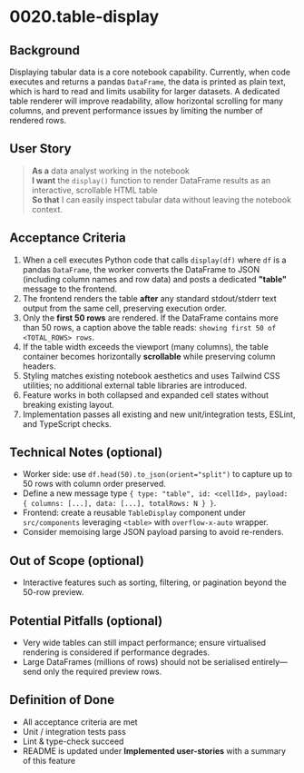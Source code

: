 # 0020.table-display

## Background

Displaying tabular data is a core notebook capability. Currently, when code executes and returns a pandas `DataFrame`, the data is printed as plain text, which is hard to read and limits usability for larger datasets. A dedicated table renderer will improve readability, allow horizontal scrolling for many columns, and prevent performance issues by limiting the number of rendered rows.

## User Story

> **As a** data analyst working in the notebook  
> **I want** the `display()` function to render DataFrame results as an interactive, scrollable HTML table  
> **So that** I can easily inspect tabular data without leaving the notebook context.

## Acceptance Criteria

1. When a cell executes Python code that calls `display(df)` where `df` is a pandas `DataFrame`, the worker converts the DataFrame to JSON (including column names and row data) and posts a dedicated **"table"** message to the frontend.
2. The frontend renders the table **after** any standard stdout/stderr text output from the same cell, preserving execution order.
3. Only the **first 50 rows** are rendered. If the DataFrame contains more than 50 rows, a caption above the table reads: `showing first 50 of <TOTAL_ROWS> rows`.
4. If the table width exceeds the viewport (many columns), the table container becomes horizontally **scrollable** while preserving column headers.
5. Styling matches existing notebook aesthetics and uses Tailwind CSS utilities; no additional external table libraries are introduced.
6. Feature works in both collapsed and expanded cell states without breaking existing layout.
7. Implementation passes all existing and new unit/integration tests, ESLint, and TypeScript checks.

## Technical Notes (optional)

- Worker side: use `df.head(50).to_json(orient="split")` to capture up to 50 rows with column order preserved.
- Define a new message type `{ type: "table", id: <cellId>, payload: { columns: [...], data: [...], totalRows: N } }`.
- Frontend: create a reusable `TableDisplay` component under `src/components` leveraging `<table>` with `overflow-x-auto` wrapper.
- Consider memoising large JSON payload parsing to avoid re-renders.

## Out of Scope (optional)

- Interactive features such as sorting, filtering, or pagination beyond the 50-row preview.

## Potential Pitfalls (optional)

- Very wide tables can still impact performance; ensure virtualised rendering is considered if performance degrades.
- Large DataFrames (millions of rows) should not be serialised entirely—send only the required preview rows.

## Definition of Done

- All acceptance criteria are met
- Unit / integration tests pass
- Lint & type-check succeed
- README is updated under **Implemented user-stories** with a summary of this feature
